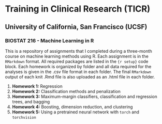 # Training in Clinical Research (TICR) 
## University of California, San Francisco (UCSF)
### BIOSTAT 216 - Machine Learning in R

This is a repository of assignments that I completed during a three-month course on machine learning methods using R. Each assignment is in the `RMarkdown` format. All required packages are listed in the `{r setup}` code block. Each homework is organized by folder and all data required for the analyses is given in the .csv file format in each folder. The final `RMarkdown` output of each knit .Rmd file is also uploaded as an .html file in each folder.

1. **Homework 1:** Regression
2. **Homework 2:** Classification methods and penalization
3. **Homework 3:** Maximum-margin classifiers, classification and regression trees, and bagging
4. **Homework 4:** Boosting, dimension reduction, and clustering
5. **Homework 5:** Using a pretrained neural network with `torch` and `torchvision`
